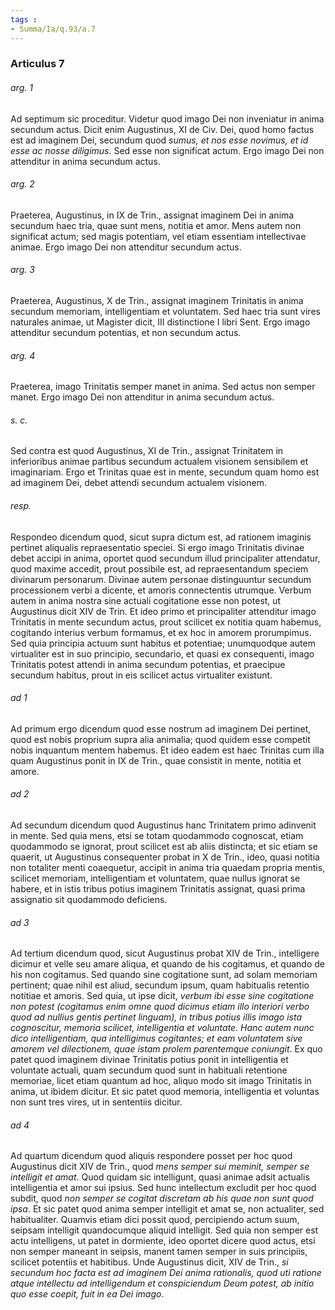 ```yaml
---
tags : 
- Summa/Ia/q.93/a.7
---
```


### Articulus 7

###### arg. 1
Ad septimum sic proceditur. Videtur quod imago Dei non inveniatur in anima secundum actus. Dicit enim Augustinus, XI de Civ. Dei, quod homo factus est ad imaginem Dei, secundum quod *sumus, et nos esse novimus, et id esse ac nosse diligimus*. Sed esse non significat actum. Ergo imago Dei non attenditur in anima secundum actus.

###### arg. 2
Praeterea, Augustinus, in IX de Trin., assignat imaginem Dei in anima secundum haec tria, quae sunt mens, notitia et amor. Mens autem non significat actum; sed magis potentiam, vel etiam essentiam intellectivae animae. Ergo imago Dei non attenditur secundum actus.

###### arg. 3
Praeterea, Augustinus, X de Trin., assignat imaginem Trinitatis in anima secundum memoriam, intelligentiam et voluntatem. Sed haec tria sunt vires naturales animae, ut Magister dicit, III distinctione I libri Sent. Ergo imago attenditur secundum potentias, et non secundum actus.

###### arg. 4
Praeterea, imago Trinitatis semper manet in anima. Sed actus non semper manet. Ergo imago Dei non attenditur in anima secundum actus.

###### s. c.
Sed contra est quod Augustinus, XI de Trin., assignat Trinitatem in inferioribus animae partibus secundum actualem visionem sensibilem et imaginariam. Ergo et Trinitas quae est in mente, secundum quam homo est ad imaginem Dei, debet attendi secundum actualem visionem.

###### resp.
Respondeo dicendum quod, sicut supra dictum est, ad rationem imaginis pertinet aliqualis repraesentatio speciei. Si ergo imago Trinitatis divinae debet accipi in anima, oportet quod secundum illud principaliter attendatur, quod maxime accedit, prout possibile est, ad repraesentandum speciem divinarum personarum. Divinae autem personae distinguuntur secundum processionem verbi a dicente, et amoris connectentis utrumque. Verbum autem in anima nostra sine actuali cogitatione esse non potest, ut Augustinus dicit XIV de Trin. Et ideo primo et principaliter attenditur imago Trinitatis in mente secundum actus, prout scilicet ex notitia quam habemus, cogitando interius verbum formamus, et ex hoc in amorem prorumpimus. Sed quia principia actuum sunt habitus et potentiae; unumquodque autem virtualiter est in suo principio, secundario, et quasi ex consequenti, imago Trinitatis potest attendi in anima secundum potentias, et praecipue secundum habitus, prout in eis scilicet actus virtualiter existunt.

###### ad 1
Ad primum ergo dicendum quod esse nostrum ad imaginem Dei pertinet, quod est nobis proprium supra alia animalia; quod quidem esse competit nobis inquantum mentem habemus. Et ideo eadem est haec Trinitas cum illa quam Augustinus ponit in IX de Trin., quae consistit in mente, notitia et amore.

###### ad 2
Ad secundum dicendum quod Augustinus hanc Trinitatem primo adinvenit in mente. Sed quia mens, etsi se totam quodammodo cognoscat, etiam quodammodo se ignorat, prout scilicet est ab aliis distincta; et sic etiam se quaerit, ut Augustinus consequenter probat in X de Trin., ideo, quasi notitia non totaliter menti coaequetur, accipit in anima tria quaedam propria mentis, scilicet memoriam, intelligentiam et voluntatem, quae nullus ignorat se habere, et in istis tribus potius imaginem Trinitatis assignat, quasi prima assignatio sit quodammodo deficiens.

###### ad 3
Ad tertium dicendum quod, sicut Augustinus probat XIV de Trin., intelligere dicimur et velle seu amare aliqua, et quando de his cogitamus, et quando de his non cogitamus. Sed quando sine cogitatione sunt, ad solam memoriam pertinent; quae nihil est aliud, secundum ipsum, quam habitualis retentio notitiae et amoris. Sed quia, ut ipse dicit, *verbum ibi esse sine cogitatione non potest (cogitamus enim omne quod dicimus etiam illo interiori verbo quod ad nullius gentis pertinet linguam), in tribus potius illis imago ista cognoscitur, memoria scilicet, intelligentia et voluntate. Hanc autem nunc dico intelligentiam, qua intelligimus cogitantes; et eam voluntatem sive amorem vel dilectionem, quae istam prolem parentemque coniungit*. Ex quo patet quod imaginem divinae Trinitatis potius ponit in intelligentia et voluntate actuali, quam secundum quod sunt in habituali retentione memoriae, licet etiam quantum ad hoc, aliquo modo sit imago Trinitatis in anima, ut ibidem dicitur. Et sic patet quod memoria, intelligentia et voluntas non sunt tres vires, ut in sententiis dicitur.

###### ad 4
Ad quartum dicendum quod aliquis respondere posset per hoc quod Augustinus dicit XIV de Trin., quod *mens semper sui meminit, semper se intelligit et amat*. Quod quidam sic intelligunt, quasi animae adsit actualis intelligentia et amor sui ipsius. Sed hunc intellectum excludit per hoc quod subdit, quod *non semper se cogitat discretam ab his quae non sunt quod ipsa*. Et sic patet quod anima semper intelligit et amat se, non actualiter, sed habitualiter. Quamvis etiam dici possit quod, percipiendo actum suum, seipsam intelligit quandocumque aliquid intelligit. Sed quia non semper est actu intelligens, ut patet in dormiente, ideo oportet dicere quod actus, etsi non semper maneant in seipsis, manent tamen semper in suis principiis, scilicet potentiis et habitibus. Unde Augustinus dicit, XIV de Trin., *si secundum hoc facta est ad imaginem Dei anima rationalis, quod uti ratione atque intellectu ad intelligendum et conspiciendum Deum potest, ab initio quo esse coepit, fuit in ea Dei imago*.

